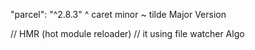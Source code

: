 "parcel": "^2.8.3"
^ caret minor
~ tilde Major Version


// HMR (hot module reloader)
// it using file watcher Algo 